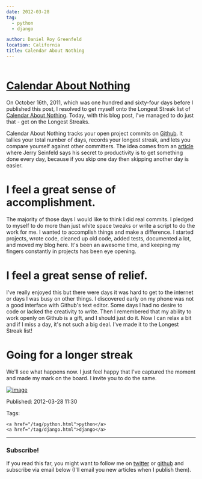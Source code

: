 ```yaml
---
date: 2012-03-28
tag:
  - python
  - django

author: Daniel Roy Greenfeld
location: California
title: Calendar About Nothing
---
```


<div class="twelve wide column">
  <h1 class="ui block header">
    <div class="content">
      <a href="/calendar-about-nothing.html">Calendar About Nothing</a>
    </div>
  </h1>
  <p>
    On October 16th, 2011, which was one hundred and sixty-four days before I
    published this post, I resolved to get myself onto the Longest Streak list
    of
    <a href="http://calendaraboutnothing.com/" target="_blank"
      >Calendar About Nothing</a
    >. Today, with this blog post, I've managed to do just that - get on the
    Longest Streaks.
  </p>
  <p>
    Calendar About Nothing tracks your open project commits on
    <a href="http://github.com" target="_blank">Github</a>. It tallies your
    total number of days, records your longest streak, and lets you compare
    yourself against other committers. The idea comes from an
    <a
      href="http://lifehacker.com/281626/jerry-seinfelds-productivity-secret?tag=softwaremotivation"
      target="_blank"
      >article</a
    >
    where Jerry Seinfeld says his secret to productivity is to get something
    done every day, because if you skip one day then skipping another day is
    easier.
  </p>
  <h1 id="i-feel-a-great-sense-of-accomplishment">
    I feel a great sense of accomplishment.
  </h1>
  <p>
    The majority of those days I would like to think I did real commits. I
    pledged to myself to do more than just white space tweaks or write a script
    to do the work for me. I wanted to accomplish things and make a difference.
    I started projects, wrote code, cleaned up old code, added tests, documented
    a lot, and moved my blog here. It's been an awesome time, and keeping my
    fingers constantly in projects has been eye opening.
  </p>
  <h1 id="i-feel-a-great-sense-of-relief">I feel a great sense of relief.</h1>
  <p>
    I've really enjoyed this but there were days it was hard to get to the
    internet or days I was busy on other things. I discovered early on my phone
    was not a good interface with Github's text editor. Some days I had no
    desire to code or lacked the creativity to write. Then I remembered that my
    ability to work openly on Github is a gift, and I should just do it. Now I
    can relax a bit and if I miss a day, it's not such a big deal. I've made it
    to the Longest Streak list!
  </p>
  <h1 id="going-for-a-longer-streak">Going for a longer streak</h1>
  <p>
    We'll see what happens now. I just feel happy that I've captured the moment
    and made my mark on the board. I invite you to do the same.
  </p>
  <p>
    <a
      href="http://www.flickr.com/photos/pydanny/7024690837/in/photostream/"
      target="_blank"
      ><img
        alt="image"
        src="http://farm7.staticflickr.com/6216/7024690837_0974c93f63_o.png"
    /></a>
  </p>
  <p>Published: 2012-03-28 11:30</p>
  <p>
    Tags:

    <a href="/tag/python.html">python</a>
    <a href="/tag/django.html">django</a>
  </p>
  <hr />
  <h3 class="ui header">Subscribe!</h3>
  <p>
    If you read this far, you might want to follow me on
    <a href="https://twitter.com/pydanny">twitter</a> or
    <a href="https://github.com/pydanny">github</a> and subscribe via email
    below (I'll email you new articles when I publish them).
  </p>
   
</div>
